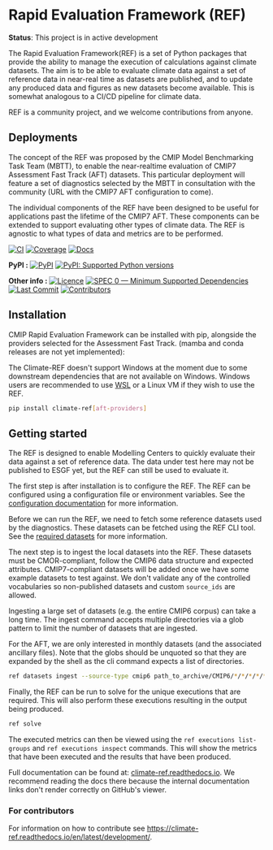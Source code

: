 # Rapid Evaluation Framework (REF)

<!--- --8<-- [start:description] -->

**Status**: This project is in active development

The Rapid Evaluation Framework(REF) is a set of Python packages that provide the ability to manage the execution of calculations against climate datasets.
The aim is to be able to evaluate climate data against a set of reference data in near-real time as datasets are published,
and to update any produced data and figures as new datasets become available.
This is somewhat analogous to a CI/CD pipeline for climate data.

REF is a community project, and we welcome contributions from anyone.

## Deployments

The concept of the REF was proposed by the CMIP Model Benchmarking Task Team (MBTT),
to enable the near-realtime evaluation of CMIP7 Assessment Fast Track (AFT) datasets.
This particular deployment will feature a set of diagnostics selected by
the MBTT in consultation with the community (URL with the CMIP7 AFT configuration to come).

The individual components of the REF have been designed to be useful for
applications past the lifetime of the CMIP7 AFT.
These components can be extended to support evaluating other types of climate data.
The REF is agnostic to what types of data and metrics are to be performed.


[![CI](https://github.com/Climate-REF/climate-ref/actions/workflows/ci.yaml/badge.svg?branch=main)](https://github.com/Climate-REF/climate-ref/actions/workflows/ci.yaml)
[![Coverage](https://codecov.io/gh/Climate-REF/climate-ref/branch/main/graph/badge.svg)](https://codecov.io/gh/Climate-REF/climate-ref)
[![Docs](https://readthedocs.org/projects/climate-ref/badge/?version=latest)](https://climate-ref.readthedocs.io)

**PyPI :**
[![PyPI](https://img.shields.io/pypi/v/climate-ref.svg)](https://pypi.org/project/climate-ref/)
[![PyPI: Supported Python versions](https://img.shields.io/pypi/pyversions/climate-ref.svg)](https://pypi.org/project/climate-ref/)

**Other info :**
[![Licence](https://img.shields.io/github/license/Climate-REF/climate-ref.svg)](https://github.com/Climate-REF/climate-ref/blob/main/LICENCE)
[![SPEC 0 — Minimum Supported Dependencies](https://img.shields.io/badge/SPEC-0-green?labelColor=%23004811&color=%235CA038)](https://scientific-python.org/specs/spec-0000/)
[![Last Commit](https://img.shields.io/github/last-commit/Climate-REF/climate-ref.svg)](https://github.com/Climate-REF/climate-ref/commits/main)
[![Contributors](https://img.shields.io/github/contributors/Climate-REF/climate-ref.svg)](https://github.com/Climate-REF/climate-ref/graphs/contributors)

<!--- --8<-- [end:description] -->

## Installation

<!--- --8<-- [start:installation] -->

CMIP Rapid Evaluation Framework can be installed with pip,
alongside the providers selected for the Assessment Fast Track.
(mamba and conda releases are not yet implemented):

The Climate-REF doesn't support Windows at the moment due to some downstream dependencies that are not available on Windows.
Windows users are recommended to use [WSL](https://learn.microsoft.com/en-us/windows/wsl/install)
or a Linux VM if they wish to use the REF.

```bash
pip install climate-ref[aft-providers]
```

<!--- --8<-- [end:installation] -->

## Getting started
<!--- --8<-- [start:getting-started] -->

The REF is designed to enable Modelling Centers to quickly evaluate their data against a set of reference data.
The data under test here may not be published to ESGF yet,
but the REF can still be used to evaluate it.

The first step is after installation is to configure the REF.
The REF can be configured using a configuration file or environment variables.
See the [configuration documentation](https://climate-ref.readthedocs.io/en/latest/configuration/) for more information.

Before we can run the REF, we need to fetch some reference datasets used by the diagnostics.
These datasets can be fetched using the REF CLI tool. See the [required datasets](https://climate-ref.readthedocs.io/en/latest/introduction/requery_datasets/) for more information.

The next step is to ingest the local datasets into the REF.
These datasets must be CMOR-compliant, follow the CMIP6 data structure and expected attributes.
CMIP7-compliant datasets will be added once we have some example datasets to test against.
We don't validate any of the controlled vocabularies so non-published datasets and custom `source_ids` are allowed.

Ingesting a large set of datasets (e.g. the entire CMIP6 corpus) can take a long time.
The ingest command accepts multiple directories via a glob pattern to limit the number of datasets that are ingested.

For the AFT, we are only interested in monthly datasets (and the associated ancillary files).
Note that the globs should be unquoted so that they are expanded by the shell as the cli command expects a list of directories.

```bash
ref datasets ingest --source-type cmip6 path_to_archive/CMIP6/*/*/*/*/*/*mon path_to_archive/CMIP6/*/*/*/*/*/*fx --n-jobs 64
```

Finally, the REF can be run to solve for the unique executions that are required.
This will also perform these executions resulting in the output being produced.

```bash
ref solve
```

The executed metrics can then be viewed using the `ref executions list-groups` and `ref executions inspect` commands.
This will show the metrics that have been executed and the results that have been produced.

<!--- --8<-- [end:getting-started] -->

Full documentation can be found at:
[climate-ref.readthedocs.io](https://climate-ref.readthedocs.io/en/latest/).
We recommend reading the docs there because the internal documentation links
don't render correctly on GitHub's viewer.


### For contributors

<!--- sec-begin-installation-dev -->

For information on how to contribute see https://climate-ref.readthedocs.io/en/latest/development/.

<!--- sec-end-installation-dev -->
